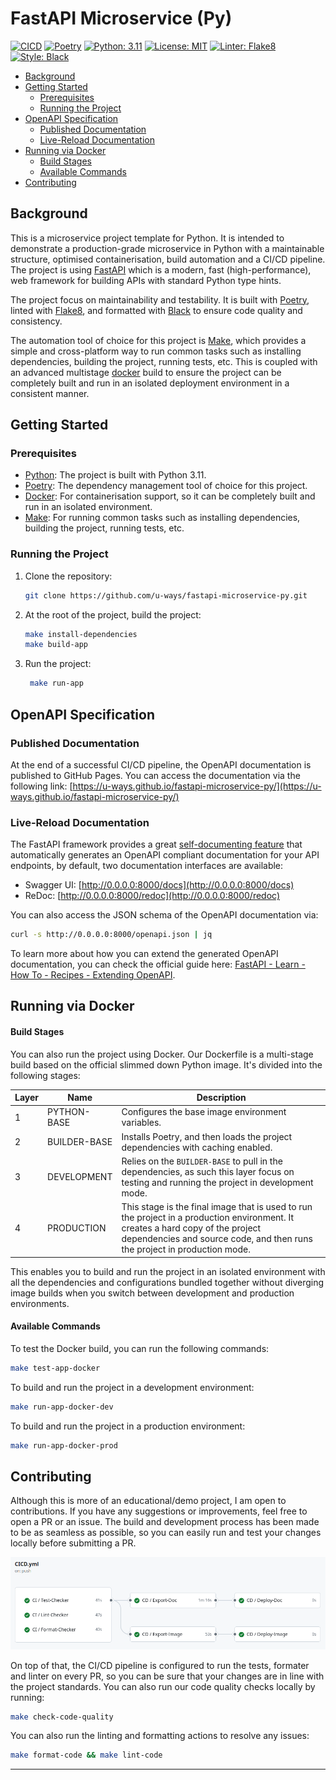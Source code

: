 # FastAPI Microservice (Py)

[![CICD](https://github.com/u-ways/fastapi-microservice-py/actions/workflows/CICD.yml/badge.svg)](https://github.com/u-ways/fastapi-microservice-py/actions/workflows/CICD.yml)
[![Poetry](https://img.shields.io/endpoint?url=https://python-poetry.org/badge/v0.json)](https://python-poetry.org/)
[![Python: 3.11](https://img.shields.io/badge/python-3.11-008be1.svg)](https://www.python.org/downloads/release/python-3110/)
[![License: MIT](https://img.shields.io/badge/license-MIT-008be1.svg)](./LICENSE)
[![Linter: Flake8](https://img.shields.io/badge/linter-Flake8-008be1.svg)](https://flake8.pycqa.org/en/latest/)
[![Style: Black](https://img.shields.io/badge/style-Black-000.svg)](https://github.com/psf/black)

- [Background](#background)
- [Getting Started](#getting-started)
    - [Prerequisites](#prerequisites)
    - [Running the Project](#running-the-project)
- [OpenAPI Specification](#openapi-specification)
  - [Published Documentation](#published-documentation)
  - [Live-Reload Documentation](#live-reload-documentation)
- [Running via Docker](#running-via-docker)
    - [Build Stages](#build-stages)
    - [Available Commands](#available-commands)
- [Contributing](#contributing)

## Background

This is a microservice project template for Python. It is intended to demonstrate a production-grade microservice in
Python with a maintainable structure, optimised containerisation, build automation and a CI/CD pipeline. The project is
using [FastAPI](https://fastapi.tiangolo.com/) which is a modern, fast (high-performance), web framework for building
APIs with standard Python type hints.

The project focus on maintainability and testability. It is built with [Poetry](https://python-poetry.org/),
linted with [Flake8](https://flake8.pycqa.org/en/latest/), and formatted
with [Black](https://black.readthedocs.io/en/stable/) to ensure code quality and consistency.

The automation tool of choice for this project is [Make](https://www.gnu.org/software/make/), which provides a simple
and cross-platform way to run common tasks such as installing dependencies, building the project, running tests, etc.
This is coupled with an advanced multistage [docker](https://www.docker.com/) build to ensure the project can be
completely built and run in an isolated deployment environment in a consistent manner.

## Getting Started

### Prerequisites

- [Python](https://www.python.org/downloads/): The project is built with Python 3.11.
- [Poetry](https://python-poetry.org/docs/#installing-with-the-official-installer): The dependency management tool of
  choice for this project.
- [Docker](https://docs.docker.com/engine/install/): For containerisation support, so it can be completely built and run
  in an isolated environment.
- [Make](https://www.gnu.org/software/make/): For running common tasks such as installing dependencies, building the
  project, running tests, etc.

### Running the Project

1. Clone the repository:

   ```bash
   git clone https://github.com/u-ways/fastapi-microservice-py.git
   ```

2. At the root of the project, build the project:

   ```bash
   make install-dependencies
   make build-app
   ```

3. Run the project:

   ```bash
    make run-app
    ```

## OpenAPI Specification

### Published Documentation

At the end of a successful CI/CD pipeline, the OpenAPI documentation is published to GitHub Pages. You can access the
documentation via the following
link: [https://u-ways.github.io/fastapi-microservice-py/](https://u-ways.github.io/fastapi-microservice-py/)

### Live-Reload Documentation

The FastAPI framework provides a
great [self-documenting feature](https://fastapi.tiangolo.com/features/#based-on-open-standards)
that automatically generates an OpenAPI compliant documentation for your API endpoints, by default, two documentation
interfaces are available:

- Swagger UI: [http://0.0.0.0:8000/docs](http://0.0.0.0:8000/docs)
- ReDoc: [http://0.0.0.0:8000/redoc](http://0.0.0.0:8000/redoc)

You can also access the JSON schema of the OpenAPI documentation via:

```bash
curl -s http://0.0.0.0:8000/openapi.json | jq
```

To learn more about how you can extend the generated OpenAPI documentation, you can check the official guide
here: [FastAPI - Learn - How To - Recipes - Extending OpenAPI](https://fastapi.tiangolo.com/how-to/extending-openapi/).

## Running via Docker

#### Build Stages

You can also run the project using Docker. Our Dockerfile is a multi-stage build based on the official slimmed down
Python image. It's divided into the following stages:

| Layer | Name         | Description                                                                                                                                                                                                  |
|-------|--------------|--------------------------------------------------------------------------------------------------------------------------------------------------------------------------------------------------------------|
| 1     | PYTHON-BASE  | Configures the base image environment variables.                                                                                                                                                             |
| 2     | BUILDER-BASE | Installs Poetry, and then loads the project dependencies with caching enabled.                                                                                                                               |
| 3     | DEVELOPMENT  | Relies on the `BUILDER-BASE` to pull in the dependencies, as such this layer focus on testing and running the project in development mode.                                                                   |
| 4     | PRODUCTION   | This stage is the final image that is used to run the project in a production environment. It creates a hard copy of the project dependencies and source code, and then runs the project in production mode. |

This enables you to build and run the project in an isolated environment with all the dependencies and configurations
bundled together without diverging image builds when you switch between development and production environments.

#### Available Commands

To test the Docker build, you can run the following commands:

```bash
make test-app-docker
```

To build and run the project in a development environment:

```bash
make run-app-docker-dev
```

To build and run the project in a production environment:

```bash
make run-app-docker-prod
```

## Contributing

Although this is more of an educational/demo project, I am open to contributions. If you have any suggestions or
improvements, feel free to open a PR or an issue. The build and development process has been made to be as seamless as
possible, so you can easily run and test your changes locally before submitting a PR.

![GH Actions CICD Pipeline](./docs/github_actions_cicd_pipeline.png)

On top of that, the CI/CD pipeline is configured to run the tests, formater and linter on every PR, so you can be sure
that your changes are in line with the project standards. You can also run our code quality checks locally by running:

```bash
make check-code-quality
```

You can also run the linting and formatting actions to resolve any issues:

```bash
make format-code && make lint-code
```

___
